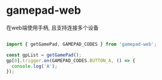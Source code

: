 # gamepad-web
在web端使用手柄, 且支持连接多个设备

```javascript

import { getGamePad, GAMEPAD_CODES } from 'gamepad-web';

const gpList = getGamePad();
gp[0].trigger.on(GAMEPAD_CODES.BUTTON_A, () => {
  console.log('A');
});


```

